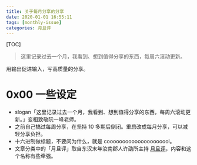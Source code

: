 ```yaml
---
title: 关于每月分享的分享
date: 2020-01-01 16:55:11
tags: [monthly-issue]
categories: 月旦评
---
```


[TOC]

> 这里记录过去一个月，我看到、想到值得分享的东西，每周六滚动更新。

用输出促进输入，写高质量的分享。
# 0x00 一些设定

- slogan「这里记录过去一个月，我看到、想到值得分享的东西，每周六滚动更新。」变相致敬阮一峰老师。
- 之前自己搞过每周分享，在坚持 10 多期后倒闭。重启改成每月分享，可以减轻分享负担。
- 十六进制做标题，不要问为什么，就是 cooooooooooooooooooool。
- 文章分类中的「月旦评」取自东汉末年汝南郡人许劭所主持 [月旦评](https://zh.wikipedia.org/wiki/%E6%9C%88%E6%97%A6%E8%A9%95)，内容和这个名称有些牵强。